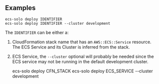 ## Examples

    ecs-solo deploy IDENTIFIER
    ecs-solo deploy IDENTIFIER --cluster development

The `IDENTIFIER` can be either a:

1. CloudFormation stack name that has an `AWS::ECS::Service` resource. The ECS Service and its Cluster is inferred from the stack.
2. ECS Service, the `--cluster` optional will probably be needed since the ECS service may not be running in the default development cluster.

    ecs-solo deploy CFN_STACK
    ecs-solo deploy ECS_SERVICE --cluster development
